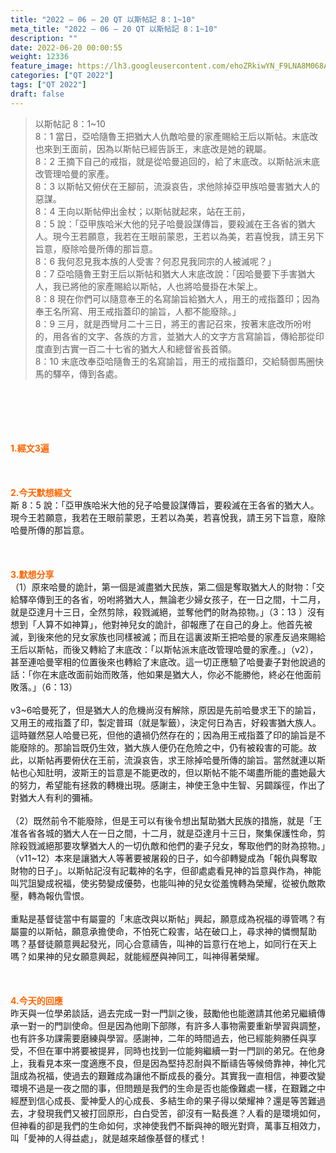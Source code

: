 ```yaml
---
title: "2022 – 06 – 20 QT 以斯帖記 8：1~10"
meta_title: "2022 – 06 – 20 QT 以斯帖記 8：1~10"
description: ""
date: 2022-06-20 00:00:55
weight: 12336
feature_image: https://lh3.googleusercontent.com/ehoZRkiwYN_F9LNA8M068AYxt73EavCZno-PD1cJRuf5BbSkQVUWr3gNEbt5kSs28Pb_Elg17kSrtf9ybWvojWoMV6I4tPM3vGRGDq6GkKkPdL2Gut4QAIw4-uykKUAtNiKgQKntvsU=w800
categories: ["QT 2022"]
tags: ["QT 2022"]
draft: false
---
```


<blockquote>以斯帖記 8：1~10<br />
8：1 當日，亞哈隨魯王把猶大人仇敵哈曼的家產賜給王后以斯帖。末底改也來到王面前，因為以斯帖已經告訴王，末底改是她的親屬。<br />
8：2 王摘下自己的戒指，就是從哈曼追回的，給了末底改。以斯帖派末底改管理哈曼的家產。<br />
8：3 以斯帖又俯伏在王腳前，流淚哀告，求他除掉亞甲族哈曼害猶大人的惡謀。<br />
8：4 王向以斯帖伸出金杖；以斯帖就起來，站在王前，<br />
8：5 說：「亞甲族哈米大他的兒子哈曼設謀傳旨，要殺滅在王各省的猶大人。現今王若願意，我若在王眼前蒙恩，王若以為美，若喜悅我，請王另下旨意，廢除哈曼所傳的那旨意。<br />
8：6 我何忍見我本族的人受害？何忍見我同宗的人被滅呢？」<br />
8：7 亞哈隨魯王對王后以斯帖和猶大人末底改說：「因哈曼要下手害猶大人，我已將他的家產賜給以斯帖，人也將哈曼掛在木架上。<br />
8：8 現在你們可以隨意奉王的名寫諭旨給猶大人，用王的戒指蓋印；因為奉王名所寫、用王戒指蓋印的諭旨，人都不能廢除。」<br />
8：9 三月，就是西彎月二十三日，將王的書記召來，按著末底改所吩咐的，用各省的文字、各族的方言，並猶大人的文字方言寫諭旨，傳給那從印度直到古實一百二十七省的猶大人和總督省長首領。<br />
8：10 末底改奉亞哈隨魯王的名寫諭旨，用王的戒指蓋印，交給騎御馬圈快馬的驛卒，傳到各處。</blockquote><br />
&nbsp;<br />
<br />
&nbsp;<br />
<br />
<span style="color: #ff6600;"><strong>1.經文3遍</strong></span><br />
<br />
&nbsp;<br />
<br />
<span style="color: #ff6600;"><strong>2.今天默想經文</strong></span><br />
斯 8：5 說：「亞甲族哈米大他的兒子哈曼設謀傳旨，要殺滅在王各省的猶大人。現今王若願意，我若在王眼前蒙恩，王若以為美，若喜悅我，請王另下旨意，廢除哈曼所傳的那旨意。<br />
<br />
&nbsp;<br />
<br />
<strong><span style="color: #ff6600;">3.默想分享<br />
</span></strong>（1）原來哈曼的詭計，第一個是滅盡猶大民族，第二個是奪取猶大人的財物：「交給驛卒傳到王的各省，吩咐將猶大人，無論老少婦女孩子，在一日之間，十二月，就是亞達月十三日，全然剪除，殺戮滅絕，並奪他們的財為掠物。」（3：13 ）沒有想到「人算不如神算」，他對神兒女的詭計，卻報應了在自己的身上。他首先被滅，到後來他的兒女家族也同樣被滅；而且在這裏波斯王把哈曼的家產反過來賜給王后以斯帖，而後又轉給了末底改：「以斯帖派末底改管理哈曼的家產。」（v2），甚至連哈曼宰相的位置後來也轉給了末底改。這一切正應驗了哈曼妻子對他說過的話：「你在末底改面前始而敗落，他如果是猶大人，你必不能勝他，終必在他面前敗落。」（6：13）<br />
<br />
v3~6哈曼死了，但是猶大人的危機尚沒有解除，原因是先前哈曼求王下的諭旨，又用王的戒指蓋了印，製定普珥（就是掣籤），決定何日為吉，好殺害猶大族人。這時雖然惡人哈曼已死，但他的遺禍仍然存在的；因為用王戒指蓋了印的諭旨是不能廢除的。那諭旨既仍生效，猶大族人便仍在危險之中，仍有被殺害的可能。故此，以斯帖再要俯伏在王前，流淚哀告，求王除掉哈曼所傳的諭旨。當然就連以斯帖也心知肚明，波斯王的旨意是不能更改的，但以斯帖不能不竭盡所能的盡她最大的努力，希望能有拯救的轉機出現。感謝主，神使王急中生智、另闢蹊徑，作出了對猶大人有利的彌補。<br />
<br />
（2）既然前令不能廢除，但是王可以有後令想出幫助猶大民族的措施，就是「王准各省各城的猶大人在一日之間，十二月，就是亞達月十三日，聚集保護性命，剪除殺戮滅絕那要攻擊猶大人的一切仇敵和他們的妻子兒女，奪取他們的財為掠物。」（v11~12）本來是讓猶大人等著要被屠殺的日子，如今卻轉變成為「報仇與奪取財物的日子」。以斯帖記沒有記載神的名字，但卻處處看見神的旨意與作為，神能叫咒詛變成祝福，使劣勢變成優勢，也能叫神的兒女從羞愧轉為榮耀，從被仇敵欺壓，轉為報仇雪恨。<br />
<br />
重點是基督徒當中有屬靈的「末底改與以斯帖」興起，願意成為祝福的導管嗎？有屬靈的以斯帖，願意承擔使命，不怕死亡殺害，站在破口上，尋求神的憐憫幫助嗎？基督徒願意興起發光，同心合意禱告，叫神的旨意行在地上，如同行在天上嗎？如果神的兒女願意興起，就能經歷與神同工，叫神得著榮耀。<br />
<br />
&nbsp;<br />
<br />
<strong><span style="color: #ff6600;">4.今天的回應<br />
</span></strong>昨天與一位學弟談話，過去完成一對一門訓之後，鼓勵他也能邀請其他弟兄繼續傳承一對一的門訓使命。但是因為他剛下部隊，有許多人事物需要重新學習與調整，也有許多功課需要磨練與學習。感謝神，二年的時間過去，他已經能夠勝任與享受，不但在軍中將要被提昇，同時也找到一位能夠繼續一對一門訓的弟兄。在他身上，我看見本來一度適應不良，但是因為堅持忍耐與不斷禱告等候倚靠神，神化咒詛成為祝福，使過去的艱難成為讓他不斷成長的養分。其實我一直相信，神要改變環境不過是一夜之間的事，但問題是我們的生命是否也能像難處一樣，在艱難之中經歷到信心成長、愛神愛人的心成長、多結生命的果子得以榮耀神？還是等苦難過去，才發現我們又被打回原形，白白受苦，卻沒有一點長進？人看的是環境如何，但神看的卻是我們的生命如何，求神使我們不斷與神的眼光對齊，萬事互相效力，叫「愛神的人得益處」，就是越來越像基督的樣式！<br />
<br />
&nbsp;<br />
<br />
&nbsp;<br />
<br />
<strong><span style="color: #ff6600;"> </span></strong><br />
<br />
&nbsp;<br />
<div id="gtx-trans" style="position: absolute; left: -35px; top: 1453.83px;"><br />
<div class="gtx-trans-icon"></div><br />
</div>
        